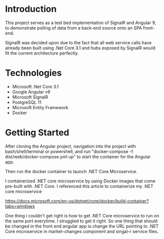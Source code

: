# Introduction
This project serves as a test bed implementation of SignalR and Angular 9, to demonstrate polling of data from a back-end source onto an SPA front-end.

SignalR was decided upon due to the fact that all web service calls have already been built using .Net Core 3.1 and hubs exposed by SignalR would fit the current architecture perfectly.

# Technologies
* Microsoft .Net Core 3.1
* Google Angular v9
* Microsoft SignalR
* PostgreSQL 11
* Microsoft Entity Framework
* Docker

# Getting Started

After cloning the Angular project, navigation into the project with bash/shell/terminal or powershell, and run "docker-compose -f dist/web/docker-compose.yml up" to start the container for the Angular app.

Then run the docker container to launch .NET Core Microservice.

I containerized .NET core microservice by using Docker images that come pre-built with .NET Core. I referenced this article to containerize my .NET core microservice

https://docs.microsoft.com/en-us/dotnet/core/docker/build-container?tabs=windows

One thing i couldn't get right is how to get .NET Core microservice to run on the same port everytime. I struggled to get it right. So one thing that should be changed in the front end angular app is change the URL pointing to .NET Core microservice in market-changes component and singal-r service files.




